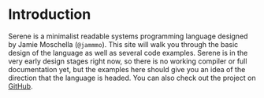 # Introduction

Serene is a minimalist readable systems programming language designed by Jamie Moschella (`@jammmo`). This site will walk you through the basic design of the language as well as several code examples. Serene is in the very early design stages right now, so there is no working compiler or full documentation yet, but the examples here should give you an idea of the direction that the language is headed. You can also check out the project on [GitHub](https://github.com/jammmo/serene-ideas).
